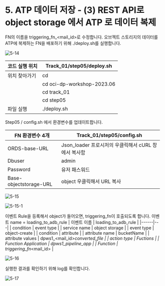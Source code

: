 
# 5. ATP 데이터 저장 - (3) REST API로 object storage 에서 ATP 로 데이터 복제

FN의 이름을 triggering_fn_<mail_id>로 수정합니다. 오브젝트 스토리지의 데이터를 ATP에 복제하는 FN을 배포하기 위해 ./deploy.sh를 실행합니다. 

![5-14](https://github.com/oraclekr-data-platform/ODWS-S01-OCI-data-pipeline/assets/150219167/0e991a0e-0072-4978-8cfa-5e762e6ff045)

|코드 실행 위치| Track_01/step05/deploy.sh | 
|------|---|
| 위치 찾아가기  | cd |
|               |  cd oci-dp-workshop-2023.06 |
|               |  cd track_01  |
|               |  cd step05 |
|       파일 실행        |  ./deploy.sh |


Step05 / config.sh 에서 환경변수를 업데이트합니다.



|  FN 환경변수 4개 | Track_01/step05/config.sh | 
|------|---|
|  ORDS-base-URL  |  Json_loader 프로시저의 우클릭해서 cURL 창에서 복사함 |
|  Dbuser |  admin |
|  Password  |  유저 패스워드  |
|  Base-objectstorage-URL  |  object 우클릭해서 URL 복사 |


![5-15](https://github.com/oraclekr-data-platform/ODWS-S01-OCI-data-pipeline/assets/150219167/8865549a-167c-41f6-b02f-317d754dee4a)

![5-15-1](https://github.com/oraclekr-data-platform/ODWS-S01-OCI-data-pipeline/assets/150219167/8898f125-c138-43e7-ba42-acec40596a52)

이벤트 Rule을 등록해서 object가 들어오면,  triggering_fn이 호출되도록 합니다. 
이벤트 name = loading_to_adb_rule
|  이벤트 이름 | loading_to_adb_rule | 
|------|---|
| condition  |  event type |
| service name  |  object storage |
|  event type   |  object-create  |
|  condition    |  attribute |
|  attribute name   |  bucketName |
|  attribute values   |  dpws1_<mail_id>_converted_file |
|  action type   |  Fuctions  |
|  Function Application |  dpws1_pipeline_app  |
|  Function  |  triggering_fn_<mail_id>   |

![5-16](https://github.com/oraclekr-data-platform/ODWS-S01-OCI-data-pipeline/assets/150219167/388c0175-e9d9-48ef-be4f-7adc3205206d)

실행한 결과를 확인하기 위해 log를 확인합니다.

![5-17](https://github.com/oraclekr-data-platform/ODWS-S01-OCI-data-pipeline/assets/150219167/819abfa1-b64d-400a-954f-fb3029b874f9)
